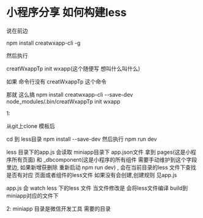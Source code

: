 

# 小程序分享  如何构建less


说在前边

npm install creatwxapp-cli -g

然后执行

creatWxappTp init wxapp(这个随便写 想叫什么叫什么)

如果 命令行没有  creatWxappTp 这个命令 

那就 这么搞 npm install creatwxapp-cli --save-dev    node_modules/.bin/creatWxappTp init wxapp


1: 

从git上clone 模板后

cd 到 less目录  npm install --save-dev   然后执行 npm run dev

less 目录下的app.js   会读取 miniapp目录下 app.json文件  拿到 pages(这是小程序所有页面)  和 _dbcomponent(这是小程序的所有组件  需要手动维护到这个字段里边, 如果新增获删除  重新启动 npm run dev) , 会在当前目录的less 文件下查找是否有对应 页面或者组件的less文件  如果没有会创建,创建规则 见app.js

app.js 会 watch less 下的less 文件 当文件修改是 会将less文件编译 build到 miniapp对应的文件下
 
2:
miniapp 目录是微信开发工具 需要的目录














